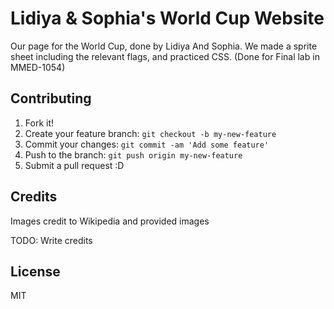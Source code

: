# Lidiya & Sophia's World Cup Website

Our page for the World Cup, done by Lidiya And Sophia. We made a sprite sheet including the relevant flags, and practiced CSS.
(Done for Final lab in MMED-1054)

## Contributing

1. Fork it!
2. Create your feature branch: `git checkout -b my-new-feature`
3. Commit your changes: `git commit -am 'Add some feature'`
4. Push to the branch: `git push origin my-new-feature`
5. Submit a pull request :D

## Credits

Images credit to Wikipedia
and provided images

TODO: Write credits

## License

MIT